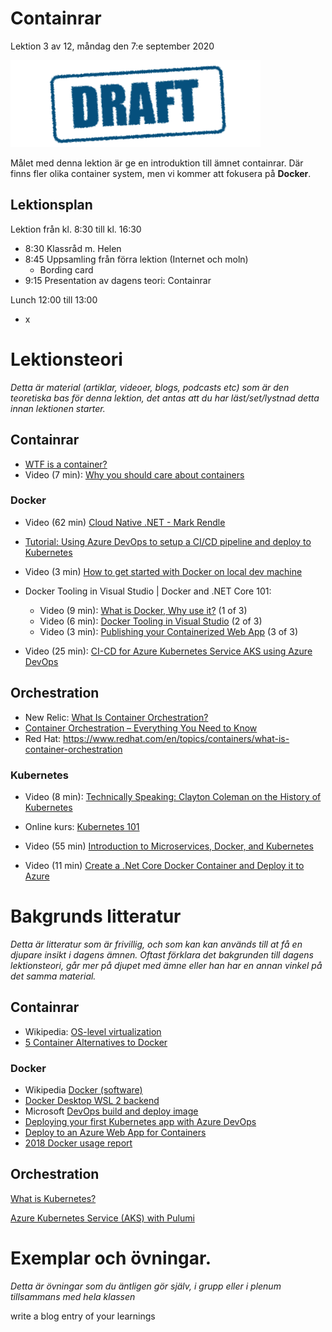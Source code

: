 # Containrar

Lektion 3 av 12, måndag den 7:e september 2020

![Draft](/assets/images/draft.png)

Målet med denna lektion är ge en introduktion till ämnet containrar. Där finns fler olika container system, men vi kommer att fokusera på **Docker**.

## Lektionsplan
Lektion från kl. 8:30 till kl. 16:30

* 8:30 Klassråd m. Helen
* 8:45 Uppsamling från förra lektion (Internet och moln)
  * Bording card
* 9:15 Presentation av dagens teori: Containrar

Lunch 12:00 till 13:00

* x

# Lektionsteori
*Detta är material (artiklar, videoer, blogs, podcasts etc) som är den teoretiska bas för denna lektion, det antas att du har läst/set/lystnad detta innan lektionen starter.*

## Containrar

* [WTF is a container?](https://techcrunch.com/2016/10/16/wtf-is-a-container)
* Video (7 min): [Why you should care about containers](https://www.youtube.com/watch?v=EUitQ8DaZW8)

### Docker

* Video (62 min) [Cloud Native .NET - Mark Rendle](https://www.youtube.com/watch?v=77Dk3vjVa9k)
* [Tutorial: Using Azure DevOps to setup a CI/CD pipeline and deploy to Kubernetes](https://cloudblogs.microsoft.com/opensource/2018/11/27/tutorial-azure-devops-setup-cicd-pipeline-kubernetes-docker-helm/)

* Video (3 min) [How to get started with Docker on local dev machine](https://www.youtube.com/watch?v=Kx7mOgdr3Ro)

* Docker Tooling in Visual Studio | Docker and .NET Core 101:
  * Video (9 min): [What is Docker, Why use it?](https://www.youtube.com/watch?v=vmnvOITMoIg) (1 of 3)
  * Video (6 min): [Docker Tooling in Visual Studio](https://www.youtube.com/watch?v=k2sskhYEPkI)  (2 of 3) 
  * Video (3 min): [Publishing your Containerized Web App](https://www.youtube.com/watch?v=d7D0h9i-QCw)  (3 of 3)

* Video (25 min): [CI-CD for Azure Kubernetes Service AKS using Azure DevOps](https://www.youtube.com/watch?v=K4uNl6JA7g8)

## Orchestration

* New Relic: [What Is Container Orchestration?](https://blog.newrelic.com/engineering/container-orchestration-explained/)
* [Container Orchestration – Everything You Need to Know](https://www.plesk.com/blog/various/container-orchestration/)
* Red Hat: https://www.redhat.com/en/topics/containers/what-is-container-orchestration

### Kubernetes

* Video (8 min): [Technically Speaking: Clayton Coleman on the History of Kubernetes](https://www.youtube.com/watch?v=zUJTGqWZtq0)

* Online kurs: [Kubernetes 101](https://www.ibm.com/cloud/architecture/content/course/kubernetes-101/kubernetes-101)

* Video (55 min) [Introduction to Microservices, Docker, and Kubernetes](https://www.youtube.com/watch?v=1xo-0gCVhTU)

* Video (11 min) [Create a .Net Core Docker Container and Deploy it to Azure](https://www.youtube.com/watch?v=q8nXv56gWms)





# Bakgrunds litteratur

*Detta är litteratur som är frivillig, och som kan kan används till at få en djupare insikt i dagens ämnen. Oftast förklara det bakgrunden till dagens lektionsteori, går mer på djupet med ämne eller han har en annan vinkel på det samma material.*

## Containrar

* Wikipedia: [OS-level virtualization](https://en.wikipedia.org/wiki/OS-level_virtualization)
* [5 Container Alternatives to Docker](https://containerjournal.com/topics/container-ecosystems/5-container-alternatives-to-docker/)

### Docker

* Wikipedia [Docker (software)](https://en.wikipedia.org/wiki/Docker_(software))
* [Docker Desktop WSL 2 backend](https://docs.docker.com/docker-for-windows/wsl/)
* Microsoft [DevOps build and deploy image](https://docs.microsoft.com/en-us/azure/devops/pipelines/ecosystems/containers/build-image?view=azure-devops)
* [Deploying your first Kubernetes app with Azure DevOps](https://info.acloud.guru/resources/deploy-kubernetes-app-with-azure-devops)
* [Deploy to an Azure Web App for Containers](https://docs.microsoft.com/en-us/azure/devops/pipelines/apps/cd/deploy-docker-webapp?view=azure-devops&tabs=dotnet-core)
* [2018 Docker usage report](https://sysdig.com/blog/2018-docker-usage-report/)

## Orchestration

[What is Kubernetes?](https://kubernetes.io/docs/concepts/overview/what-is-kubernetes/)

[Azure Kubernetes Service (AKS) with Pulumi](https://www.pulumi.com/docs/tutorials/kubernetes/aks/)

# Exemplar och övningar. 

*Detta är övningar som du äntligen gör själv, i grupp eller i plenum tillsammans med hela klassen*



write a blog entry of your learnings
